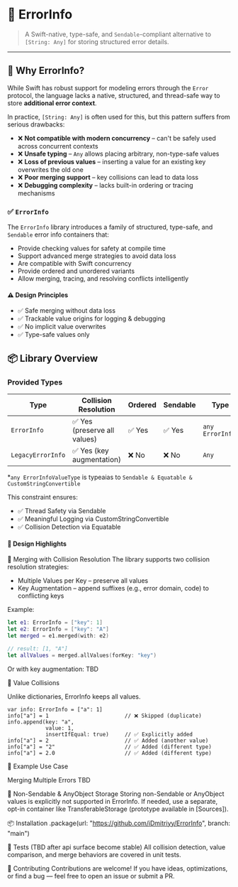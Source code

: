 # 🧩 ErrorInfo
> A Swift-native, type-safe, and `Sendable`-compliant alternative to `[String: Any]` for storing structured error details.
---
## 🚀 Why ErrorInfo?

While Swift has robust support for modeling errors through the `Error` protocol, the language lacks a native, structured, and thread-safe way to store **additional error context**.

In practice, `[String: Any]` is often used  for this, but this pattern suffers from serious drawbacks:
- ❌ **Not compatible with modern concurrency** – can't be safely used across concurrent contexts
- ❌ **Unsafe typing** – `Any` allows placing arbitrary, non-type-safe values
- ❌ **Loss of previous values** – inserting a value for an existing key overwrites the old one
- ❌ **Poor merging support** – key collisions can lead to data loss
- ❌ **Debugging complexity** – lacks built-in ordering or tracing mechanisms

### ✅ `ErrorInfo`

The `ErrorInfo` library introduces a family of structured, type-safe, and `Sendable` error info containers that:
- Provide checking values for safety at compile time
- Support advanced merge strategies to avoid data loss
- Are compatible with Swift concurrency
- Provide ordered and unordered variants
- Allow merging, tracing, and resolving conflicts intelligently

#### ⚠️ Design Principles
- ✅ Safe merging without data loss
- ✅ Trackable value origins for logging & debugging
- ✅ No implicit value overwrites
- ✅ Type-safe values only

## 📦 Library Overview

### Provided Types

| Type                |     Collision Resolution     | Ordered | Sendable |       Type of Value      |
|---------------------|------------------------------|---------|----------|--------------------------|
| `ErrorInfo`         | ✅ Yes (preserve all values) |  ✅ Yes |  ✅ Yes | `any ErrorInfoValueType` |
| `LegacyErrorInfo`   | ✅ Yes (key augmentation)    |  ❌ No  |  ❌ No  | `Any`                    |


*`any ErrorInfoValueType` is typeaias to `Sendable & Equatable & CustomStringConvertible`

This constraint ensures:
- ✅ Thread Safety via Sendable
- ✅ Meaningful Logging via CustomStringConvertible
- ✅ Collision Detection via Equatable

#### 🧠 Design Highlights
🔁 Merging with Collision Resolution
The library supports two collision resolution strategies:
- Multiple Values per Key – preserve all values
- Key Augmentation – append suffixes (e.g., error domain, code) to conflicting keys

Example:
```swift
let e1: ErrorInfo = ["key": 1]
let e2: ErrorInfo = ["key": "A"]
let merged = e1.merged(with: e2)

// result: [1, "A"]
let allValues = merged.allValues(forKey: "key")
```

Or with key augmentation: TBD

🧩 Value Collisions

Unlike dictionaries, ErrorInfo keeps all values.
```
var info: ErrorInfo = ["a": 1]
info["a"] = 1                        // ❌ Skipped (duplicate)
info.append(key: "a", 
            value: 1,
            insertIfEqual: true)     // ✅ Explicitly added
info["a"] = 2                        // ✅ Added (another value)
info["a"] = "2"                      // ✅ Added (different type)
info["a"] = 2.0                      // ✅ Added (different type)
```

🧪 Example Use Case

Merging Multiple Errors
TBD


🔐 Non-Sendable & AnyObject Storage
Storing non-Sendable or AnyObject values is explicitly not supported in ErrorInfo.
If needed, use a separate, opt-in container like TransferableStorage (prototype available in [Sources]).

📦 Installation
.package(url: "https://github.com/iDmitriyy/ErrorInfo", branch: "main")

🧪 Tests (TBD after api surface become stable)
All collision detection, value comparison, and merge behaviors are covered in unit tests.

📣 Contributing
Contributions are welcome! If you have ideas, optimizations, or find a bug — feel free to open an issue or submit a PR.
